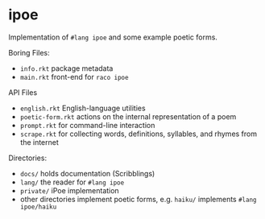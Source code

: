 ipoe
====

Implementation of `#lang ipoe`
and some example poetic forms.

Boring Files:
- `info.rkt` package metadata
- `main.rkt` front-end for `raco ipoe`

API Files
- `english.rkt` English-language utilities
- `poetic-form.rkt` actions on the internal representation of a poem
- `prompt.rkt` for command-line interaction
- `scrape.rkt` for collecting words, definitions, syllables, and rhymes from the internet

Directories:
- `docs/` holds documentation (Scribblings)
- `lang/` the reader for `#lang ipoe`
- `private/` iPoe implementation
- other directories implement poetic forms, e.g. `haiku/` implements `#lang ipoe/haiku`
